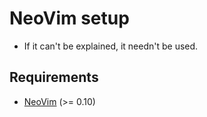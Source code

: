 # NeoVim setup
- If it can't be explained, it needn't be used.

## Requirements

- [NeoVim](https://neovim.io) (>= 0.10)
